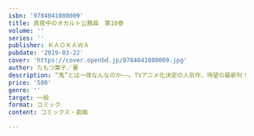 ```yaml
---
isbn: '9784041080009'
title: 真夜中のオカルト公務員　第10巻
volume: ''
series: ''
publisher: ＫＡＯＫＡＷＡ
pubdate: '2019-03-22'
cover: 'https://cover.openbd.jp/9784041080009.jpg'
author: たもつ葉子／著
description: “鬼”とは一体なんなのか――。TVアニメ化決定の人気作、待望の最新刊！
price: '580'
genre: ''
target: 一般
format: コミック
content: コミックス・劇画

---
```

